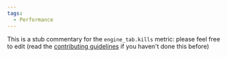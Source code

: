 ```yaml
---
tags:
  - Performance
---
```


This is a stub commentary for the `engine_tab.kills` metric: please feel free to edit (read the
[contributing guidelines](https://github.com/mozilla/glean-annotations/blob/main/CONTRIBUTING.md)
if you haven't done this before)
